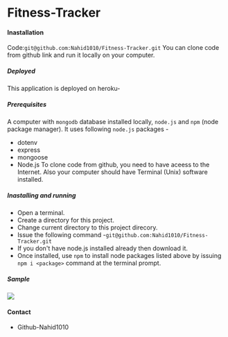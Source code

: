 # Fitness-Tracker

#### Inastallation

Code:`git@github.com:Nahid1010/Fitness-Tracker.git`
You can clone code from github link and run it locally on your computer.

##### Deployed

This application is deployed on heroku-

##### Prerequisites

A computer with `mongodb` database installed locally, `node.js` and `npm` (node package manager). It uses following `node.js` packages -

* dotenv
* express
* mongoose
* Node.js
To clone code from github, you need to have aceess to the Internet. Also your computer should have Terminal (Unix) software installed.

##### Inastalling and running

* Open a terminal.
* Create a directory for this project.
* Change current directory to this project direcory.
* Issue the following command -`git@github.com:Nahid1010/Fitness-Tracker.git`
* If you don't have node.js installed already then download it.
* Once installed, use `npm` to install node packages listed above by issuing `npm i <package>` command at the terminal prompt.

##### Sample 
![](assets/images/fitness_tracker.gif)

#### Contact

 * Github-Nahid1010

